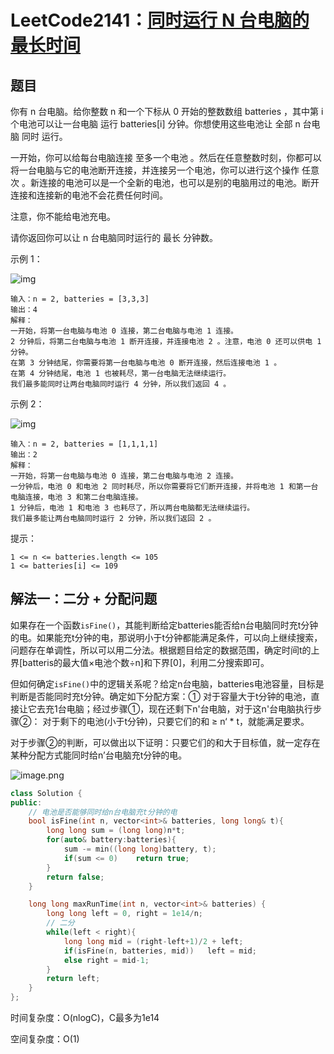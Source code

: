 # LeetCode2141：[同时运行 N 台电脑的最长时间](https://leetcode-cn.com/problems/maximum-running-time-of-n-computers/)

## 题目

你有 n 台电脑。给你整数 n 和一个下标从 0 开始的整数数组 batteries ，其中第 i 个电池可以让一台电脑 运行 batteries[i] 分钟。你想使用这些电池让 全部 n 台电脑 同时 运行。

一开始，你可以给每台电脑连接 至多一个电池 。然后在任意整数时刻，你都可以将一台电脑与它的电池断开连接，并连接另一个电池，你可以进行这个操作 任意次 。新连接的电池可以是一个全新的电池，也可以是别的电脑用过的电池。断开连接和连接新的电池不会花费任何时间。

注意，你不能给电池充电。

请你返回你可以让 n 台电脑同时运行的 最长 分钟数。

 

示例 1：

![img](https://assets.leetcode.com/uploads/2022/01/06/example1-fit.png)

```
输入：n = 2, batteries = [3,3,3]
输出：4
解释：
一开始，将第一台电脑与电池 0 连接，第二台电脑与电池 1 连接。
2 分钟后，将第二台电脑与电池 1 断开连接，并连接电池 2 。注意，电池 0 还可以供电 1 分钟。
在第 3 分钟结尾，你需要将第一台电脑与电池 0 断开连接，然后连接电池 1 。
在第 4 分钟结尾，电池 1 也被耗尽，第一台电脑无法继续运行。
我们最多能同时让两台电脑同时运行 4 分钟，所以我们返回 4 。
```

示例 2：

![img](https://assets.leetcode.com/uploads/2022/01/06/example2.png)

```
输入：n = 2, batteries = [1,1,1,1]
输出：2
解释：
一开始，将第一台电脑与电池 0 连接，第二台电脑与电池 2 连接。
一分钟后，电池 0 和电池 2 同时耗尽，所以你需要将它们断开连接，并将电池 1 和第一台电脑连接，电池 3 和第二台电脑连接。
1 分钟后，电池 1 和电池 3 也耗尽了，所以两台电脑都无法继续运行。
我们最多能让两台电脑同时运行 2 分钟，所以我们返回 2 。
```


提示：

```
1 <= n <= batteries.length <= 105
1 <= batteries[i] <= 109
```

## 解法一：二分 + 分配问题

如果存在一个函数`isFine()`，其能判断给定batteries能否给n台电脑同时充t分钟的电。如果能充t分钟的电，那说明小于t分钟都能满足条件，可以向上继续搜索，问题存在单调性，所以可以用二分法。根据题目给定的数据范围，确定时间t的上界[batteris的最大值×电池个数÷n]和下界[0]，利用二分搜索即可。

但如何确定`isFine()`中的逻辑关系呢？给定n台电脑，batteries电池容量，目标是判断是否能同时充t分钟。确定如下分配方案：① 对于容量大于t分钟的电池，直接让它去充1台电脑；经过步骤①，现在还剩下n'台电脑，对于这n'台电脑执行步骤②： 对于剩下的电池(小于t分钟)，只要它们的和 ≥  n‘ * t，就能满足要求。

对于步骤②的判断，可以做出以下证明：只要它们的和大于目标值，就一定存在某种分配方式能同时给n’台电脑充t分钟的电。

![image.png](https://pic.leetcode-cn.com/1642562033-toeuSh-image.png)

```c++
class Solution {
public:
    // 电池是否能够同时给n台电脑充t分钟的电
    bool isFine(int n, vector<int>& batteries, long long& t){
        long long sum = (long long)n*t;
        for(auto& battery:batteries){
            sum -= min((long long)battery, t);
            if(sum <= 0)    return true;
        }
        return false;
    }

    long long maxRunTime(int n, vector<int>& batteries) {
        long long left = 0, right = 1e14/n;
        // 二分
        while(left < right){
            long long mid = (right-left+1)/2 + left;
            if(isFine(n, batteries, mid))   left = mid;
            else right = mid-1;
        }
        return left;
    }
};
```

时间复杂度：O(nlogC)，C最多为1e14

空间复杂度：O(1)